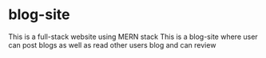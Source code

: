 # blog-site

This is a full-stack website using MERN stack
This is a blog-site where user can post blogs as well as read other users blog and can review
